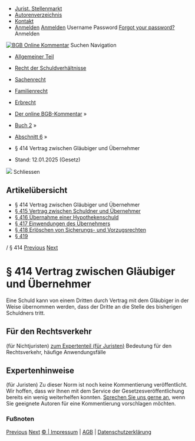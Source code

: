   * [Jurist. Stellenmarkt](https://bgb.kommentar.de/Buch-2/Abschnitt-6/</job-board> "Jurist. Stellenmarkt")
  * [Autorenverzeichnis](https://bgb.kommentar.de/Buch-2/Abschnitt-6/</Autorenverzeichnis> "Autorenverzeichnis")
  * [Kontakt](https://bgb.kommentar.de/Buch-2/Abschnitt-6/</Kontakt>)
  * [Anmelden](https://bgb.kommentar.de/Buch-2/Abschnitt-6/<#login> "show login form") [Anmelden](https://bgb.kommentar.de/Buch-2/Abschnitt-6/<#> "hide login form") Username Password
[Forgot your password?](https://bgb.kommentar.de/Buch-2/Abschnitt-6/</user/forgotpassword>) Anmelden 


[![BGB Online Kommentar](https://bgb.kommentar.de/extension/bgb/design/bgb/images/logo.png)](https://bgb.kommentar.de/Buch-2/Abschnitt-6/</> "BGB Online Kommentar")
Suchen
Navigation
  * [Allgemeiner Teil](https://bgb.kommentar.de/Buch-2/Abschnitt-6/</Buch-1>)
  * [Recht der Schuldverhältnisse](https://bgb.kommentar.de/Buch-2/Abschnitt-6/</Buch-2>)
  * [Sachenrecht](https://bgb.kommentar.de/Buch-2/Abschnitt-6/</Buch-3>)
  * [Familienrecht](https://bgb.kommentar.de/Buch-2/Abschnitt-6/</Buch-4>)
  * [Erbrecht](https://bgb.kommentar.de/Buch-2/Abschnitt-6/</Buch-5>)


  * [Der online BGB-Kommentar](https://bgb.kommentar.de/Buch-2/Abschnitt-6/</>) »
  * [Buch 2](https://bgb.kommentar.de/Buch-2/Abschnitt-6/</Buch-2>) »
  * [Abschnitt 6](https://bgb.kommentar.de/Buch-2/Abschnitt-6/</Buch-2/Abschnitt-6>) »
  * § 414 Vertrag zwischen Gläubiger und Übernehmer 
  * Stand: 12.01.2025 (Gesetz) 


![](https://vg01.met.vgwort.de/na/1c9909529ead4f509072c06d9081a7d5)
Schliessen 
## Artikelübersicht
  * § 414 Vertrag zwischen Gläubiger und Übernehmer 
  * [ § 415 Vertrag zwischen Schuldner und Übernehmer ](https://bgb.kommentar.de/Buch-2/Abschnitt-6/</Buch-2/Abschnitt-6/Vertrag-zwischen-Schuldner-und-Uebernehmer>)
  * [ § 416 Übernahme einer Hypothekenschuld ](https://bgb.kommentar.de/Buch-2/Abschnitt-6/</Buch-2/Abschnitt-6/Uebernahme-einer-Hypothekenschuld>)
  * [ § 417 Einwendungen des Übernehmers ](https://bgb.kommentar.de/Buch-2/Abschnitt-6/</Buch-2/Abschnitt-6/Einwendungen-des-Uebernehmers>)
  * [ § 418 Erlöschen von Sicherungs- und Vorzugsrechten ](https://bgb.kommentar.de/Buch-2/Abschnitt-6/</Buch-2/Abschnitt-6/Erloeschen-von-Sicherungs-und-Vorzugsrechten>)
  * [ § 419 ](https://bgb.kommentar.de/Buch-2/Abschnitt-6/</Buch-2/Abschnitt-6/node_634>)


/ § 414 
[Previous](https://bgb.kommentar.de/Buch-2/Abschnitt-6/</Buch-2/Abschnitt-5/Uebertragung-anderer-Rechte> "§ 413 Übertragung anderer Rechte") [Next](https://bgb.kommentar.de/Buch-2/Abschnitt-6/</Buch-2/Abschnitt-6/Vertrag-zwischen-Schuldner-und-Uebernehmer> "§ 415 Vertrag zwischen Schuldner und Übernehmer")
# § 414 Vertrag zwischen Gläubiger und Übernehmer
Eine Schuld kann von einem Dritten durch Vertrag mit dem Gläubiger in der Weise übernommen werden, dass der Dritte an die Stelle des bisherigen Schuldners tritt.
## Für den Rechtsverkehr 
(für Nichtjuristen)
[zum Expertenteil (für Juristen)](https://bgb.kommentar.de/Buch-2/Abschnitt-6/<#expertenhinweise>)
Bedeutung für den Rechtsverkehr, häufige Anwendungsfälle
## Expertenhinweise
(für Juristen)
Zu dieser Norm ist noch keine Kommentierung veröffentlicht. Wir hoffen, dass wir Ihnen mit dem Service der Gesetzesveröffentlichung bereits ein wenig weiterhelfen konnten. [Sprechen Sie uns gerne an](https://bgb.kommentar.de/Buch-2/Abschnitt-6/</Kontakt>), wenn Sie geeignete Autoren für eine Kommentierung vorschlagen möchten. 
### Fußnoten
[Previous](https://bgb.kommentar.de/Buch-2/Abschnitt-6/</Buch-2/Abschnitt-5/Uebertragung-anderer-Rechte> "§ 413 Übertragung anderer Rechte") [Next](https://bgb.kommentar.de/Buch-2/Abschnitt-6/</Buch-2/Abschnitt-6/Vertrag-zwischen-Schuldner-und-Uebernehmer> "§ 415 Vertrag zwischen Schuldner und Übernehmer")
[© | Impressum](https://bgb.kommentar.de/Buch-2/Abschnitt-6/</Kontakt>) | [AGB](https://bgb.kommentar.de/Buch-2/Abschnitt-6/</AGB>) | [Datenschutzerklärung](https://bgb.kommentar.de/Buch-2/Abschnitt-6/</Datenschutzerklaerung-fuer-Leser>)
